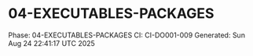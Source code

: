# 04-EXECUTABLES-PACKAGES
Phase: 04-EXECUTABLES-PACKAGES
CI: CI-DO001-009
Generated: Sun Aug 24 22:41:17 UTC 2025
